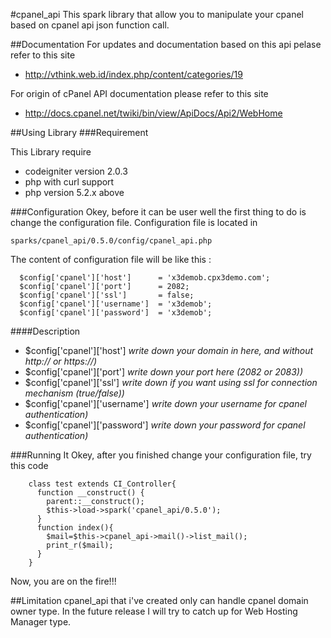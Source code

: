 #cpanel_api
This spark library that allow you to manipulate your cpanel based on cpanel api json function call.

##Documentation
For updates and documentation based on this api pelase refer to this site 

 * http://vthink.web.id/index.php/content/categories/19

For origin of cPanel API documentation please refer to this site

 * http://docs.cpanel.net/twiki/bin/view/ApiDocs/Api2/WebHome
 
##Using Library
###Requirement

This Library require

* codeigniter version 2.0.3
* php with curl support
* php version 5.2.x above

###Configuration
Okey, before it can be user well the first thing to do is change the configuration file.
Configuration file is located in 

  `sparks/cpanel_api/0.5.0/config/cpanel_api.php`

The content of configuration file will be like this :

      $config['cpanel']['host']      = 'x3demob.cpx3demo.com';
      $config['cpanel']['port']      = 2082;
      $config['cpanel']['ssl']       = false;
      $config['cpanel']['username']  = 'x3demob';
      $config['cpanel']['password']  = 'x3demob';
   
####Description
* $config['cpanel']['host']     *write down your domain in here, and without http:// or https://)*
* $config['cpanel']['port']     *write down your port here (2082 or 2083))*
* $config['cpanel']['ssl']      *write down if you want using ssl for connection mechanism (true/false))*
* $config['cpanel']['username'] *write down your username for cpanel authentication)*
* $config['cpanel']['password'] *write down your password for cpanel authentication)*

###Running It
Okey, after you finished change your configuration file, try this code

        class test extends CI_Controller{
          function __construct() {
            parent::__construct();
            $this->load->spark('cpanel_api/0.5.0');
          }
          function index(){
            $mail=$this->cpanel_api->mail()->list_mail();
            print_r($mail);
          }
        }


Now, you are on the fire!!!

##Limitation
cpanel_api that i've created only can handle cpanel domain owner type. In the future release I will try to catch up for Web Hosting Manager type.
